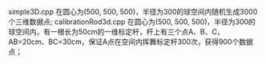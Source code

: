 simple3D.cpp  在圆心为(500, 500, 500)，半径为300的球空间内随机生成3000个三维数据点;
calibrationRod3d.cpp 在圆心为(500, 500, 500)，半径为300的球空间内，有一根长为50cm的一维标定杆，杆上有三个点A、B、C，AB=20cm、BC=30cm，保证A点在空间内挥舞标定杆300次，获得900个数据点；